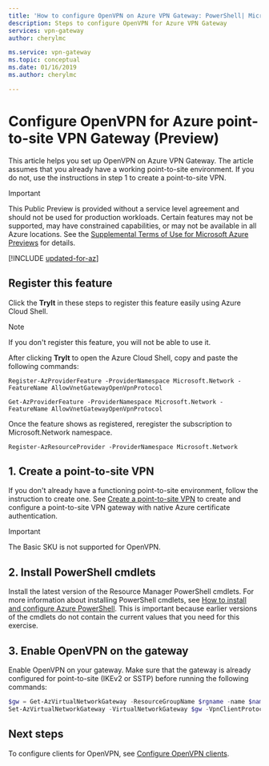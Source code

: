 ```yaml
---
title: 'How to configure OpenVPN on Azure VPN Gateway: PowerShell| Microsoft Docs'
description: Steps to configure OpenVPN for Azure VPN Gateway
services: vpn-gateway
author: cherylmc

ms.service: vpn-gateway
ms.topic: conceptual
ms.date: 01/16/2019
ms.author: cherylmc

---
```

# Configure OpenVPN for Azure point-to-site VPN Gateway (Preview)

This article helps you set up OpenVPN on Azure VPN Gateway. The article assumes that you already have a working point-to-site environment. If you do not, use the instructions in step 1 to create a point-to-site VPN.

> [!IMPORTANT]
> This Public Preview is provided without a service level agreement and should not be used for production workloads. Certain features may not be supported, may have constrained capabilities, or may not be available in all Azure locations. See the [Supplemental Terms of Use for Microsoft Azure Previews](https://azure.microsoft.com/support/legal/preview-supplemental-terms/) for details.

[!INCLUDE [updated-for-az](../../includes/updated-for-az.md)]

## <a name="register"></a>Register this feature

Click the **TryIt** in these steps to register this feature easily using Azure Cloud Shell.

>[!NOTE]
>If you don't register this feature, you will not be able to use it.
>

After clicking **TryIt** to open the Azure Cloud Shell, copy and paste the following commands:

```azurepowershell-interactive
Register-AzProviderFeature -ProviderNamespace Microsoft.Network -FeatureName AllowVnetGatewayOpenVpnProtocol
```
 
```azurepowershell-interactive
Get-AzProviderFeature -ProviderNamespace Microsoft.Network -FeatureName AllowVnetGatewayOpenVpnProtocol
```

Once the feature shows as registered, reregister the subscription to Microsoft.Network namespace.

```azurepowershell-interactive
Register-AzResourceProvider -ProviderNamespace Microsoft.Network
```

## <a name="vnet"></a>1. Create a point-to-site VPN

If you don't already have a functioning point-to-site environment, follow the instruction to create one. See [Create a point-to-site VPN](vpn-gateway-howto-point-to-site-resource-manager-portal.md) to create and configure a point-to-site VPN gateway with native Azure certificate authentication. 

> [!IMPORTANT]
> The Basic SKU is not supported for OpenVPN.

## <a name="cmdlets"></a>2. Install PowerShell cmdlets

Install the latest version of the Resource Manager PowerShell cmdlets. For more information about installing PowerShell cmdlets, see [How to install and configure Azure PowerShell](/powershell/azure/overview). This is important because earlier versions of the cmdlets do not contain the current values that you need for this exercise.

## <a name="enable"></a>3. Enable OpenVPN on the gateway

Enable OpenVPN on your gateway. Make sure that the gateway is already configured for point-to-site (IKEv2 or SSTP) before running the following commands:

```powershell
$gw = Get-AzVirtualNetworkGateway -ResourceGroupName $rgname -name $name
Set-AzVirtualNetworkGateway -VirtualNetworkGateway $gw -VpnClientProtocol OpenVPN
```

## Next steps

To configure clients for OpenVPN, see [Configure OpenVPN clients](vpn-gateway-howto-openvpn-clients.md).
